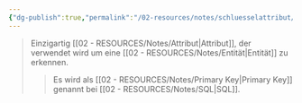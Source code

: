 ```yaml
---
{"dg-publish":true,"permalink":"/02-resources/notes/schluesselattribut/","tags":["datenbank","code/SQL"],"updated":"2024-10-10T13:54:03.998+02:00"}
---
```


>Einzigartig [[02 - RESOURCES/Notes/Attribut\|Attribut]], der verwendet wird um eine [[02 - RESOURCES/Notes/Entität\|Entität]] zu erkennen.
>>Es wird als [[02 - RESOURCES/Notes/Primary Key\|Primary Key]] genannt bei [[02 - RESOURCES/Notes/SQL\|SQL]].